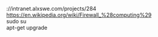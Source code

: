 ://intranet.alxswe.com/projects/284  
https://en.wikipedia.org/wiki/Firewall_%28computing%29  
sudo su  
apt-get upgrade
